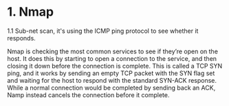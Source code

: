 # 1. Nmap

1.1 Sub-net scan, it's using the ICMP ping protocol to see whether it responds.


 

Nmap is checking the most common services to see if they’re open on the host. It does this by starting to open a connection to the service, and then closing it down before the connection is complete. This is called a TCP SYN ping, and it works by sending an empty TCP packet with the SYN flag set and waiting for the host to respond with the standard SYN-ACK response. While a normal connection would be completed by sending back an ACK, Namp instead cancels the connection before it complete.
